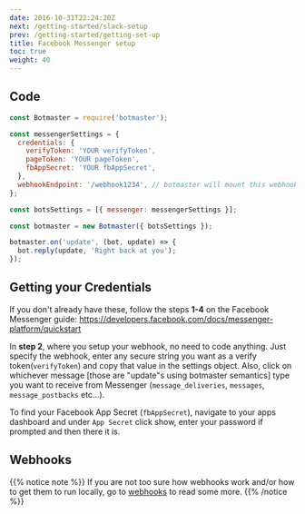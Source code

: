 ```yaml
---
date: 2016-10-31T22:24:20Z
next: /getting-started/slack-setup
prev: /getting-started/getting-set-up
title: Facebook Messenger setup
toc: true
weight: 40
---
```


## Code

```js
const Botmaster = require('botmaster');

const messengerSettings = {
  credentials: {
    verifyToken: 'YOUR verifyToken',
    pageToken: 'YOUR pageToken',
    fbAppSecret: 'YOUR fbAppSecret',
  },
  webhookEndpoint: '/webhook1234', // botmaster will mount this webhook on https://Your_Domain_Name/messenger/webhook1234
};

const botsSettings = [{ messenger: messengerSettings }];

const botmaster = new Botmaster({ botsSettings });

botmaster.on('update', (bot, update) => {
  bot.reply(update, 'Right back at you');
});
```

## Getting your Credentials

If you don't already have these, follow the steps **1-4** on the Facebook Messenger guide:
https://developers.facebook.com/docs/messenger-platform/quickstart

In **step 2**, where you setup your webhook, no need to code anything. Just specify the webhook, enter any secure string you want as a verify token(`verifyToken`) and copy that value in the settings object. Also, click on whichever message [those are "update"s using botmaster semantics] type you want to receive from Messenger (`message_deliveries`, `messages`, `message_postbacks` etc...).

To find your Facebook App Secret (`fbAppSecret`), navigate to your apps dashboard and under `App Secret` click show, enter your password if prompted and then there it is.

## Webhooks

{{% notice note %}}
If you are not too sure how webhooks work and/or how to get them to run locally, go to [webhooks](/getting-started/webhooks) to read some more.
{{% /notice %}}
